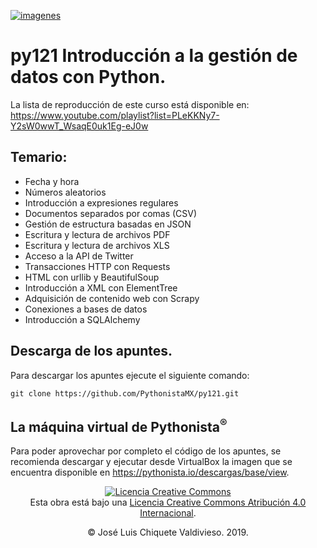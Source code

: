 [![imagenes](imagenes/pythonista.png)](https://pythonista.mx)

# py121 Introducción a la gestión de datos con Python.

La lista de reproducción de este curso está disponible en:
https://www.youtube.com/playlist?list=PLeKKNy7-Y2sW0wwT_WsaqE0uk1Eg-eJ0w

## Temario:

* Fecha y hora
* Números aleatorios
* Introducción a expresiones regulares
* Documentos separados por comas (CSV)
* Gestión de estructura basadas en JSON
* Escritura y lectura de archivos PDF
* Escritura y lectura de archivos XLS
* Acceso a  la API de Twitter
* Transacciones HTTP con Requests
* HTML con urllib y BeautifulSoup
* Introducción a XML con ElementTree
* Adquisición de contenido web con Scrapy
* Conexiones a bases de datos
* Introducción a SQLAlchemy

## Descarga de los apuntes.

Para descargar los apuntes ejecute el siguiente comando:
```
git clone https://github.com/PythonistaMX/py121.git
```

## La máquina virtual de Pythonista<sup>®</sup>

Para poder aprovechar por completo el código de los apuntes, se recomienda descargar y ejecutar desde VirtualBox la imagen que se encuentra disponible en https://pythonista.io/descargas/base/view.


<p style="text-align: center"><a rel="license" href="http://creativecommons.org/licenses/by/4.0/"><img alt="Licencia Creative Commons" style="border-width:0" src="https://i.creativecommons.org/l/by/4.0/80x15.png" /></a><br />Esta obra está bajo una <a rel="license" href="http://creativecommons.org/licenses/by/4.0/">Licencia Creative Commons Atribución 4.0 Internacional</a>.</p>
<p style="text-align: center">&copy; José Luis Chiquete Valdivieso. 2019.</p>